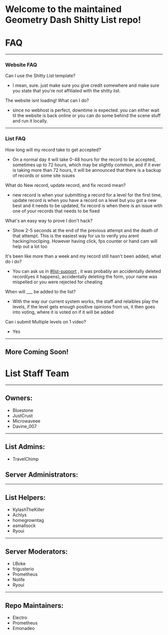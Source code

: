 # Welcome to the maintained Geometry Dash Shitty List repo!

# FAQ

---

### Website FAQ

Can I use the Shitty List template?

- I mean, sure. just make sure you give credit somewhere and make sure you state
  that you're not affiliated with the shitty list.

The website isnt loading! What can I do?

- since no webhost is perfect, downtime is expected. you can either wait til the
  website is back online or you can do some behind the scene stuff and run it
  locally.

---

### List FAQ

How long will my record take to get accepted?

- On a normal day it will take 0-48 hours for the record to be accepted,
  sometimes up to 72 hours, which may be slightly common, and if it ever is
  taking more than 72 hours, it will be announced that there is a backup of
  records or some site issues

What do New record, update record, and fix record mean?

- new record is when your submitting a record for a level for the first time,
  update record is when you have a record on a level but you got a new best and
  it needs to be updated, fix record is when there is an issue with one of your
  records that needs to be fixed

What's an easy way to prove I don't hack?

- Show 2-5 seconds at the end of the previous attempt and the death of that
  attempt. This is the easiest way for us to verify you arent hacking/nocliping.
  However having click, fps counter or hand cam will help out a lot too

It's been like more than a week and my record still hasn't been added, what do i
do?

- You can ask us in
  [#list-support](https://discord.com/channels/713151800932433972/744151240765603951)
  , it was probably an accidentally deleted record(yes it happens), accidentally
  deleting the form, your name was mispelled or you were rejected for cheating

When will \_\_\_ be added to the list?

- With the way our current system works, the staff and relaibles play the
  levels, if the level gets enough positive opinions from us, it then goes into
  voting, where it is voted on if it will be added

Can i submit Multiple levels on 1 video?

- Yes

---

## More Coming Soon!

# List Staff Team

---

## Owners:

- Bluestone
- JustCrust
- Microwaveee
- Davine_007

---

## List Admins:

- TravelChimp

## Server Administrators:

---

## List Helpers:

- KylashTheKiller
- Achlys
- homegrowntag
- asmallsock
- Ryoui

---

## Server Moderators:

- LBoke
- frigusterio
- Prometheus
- Nolife
- Ryoui

---

## Repo Maintainers:

- Electro
- Prometheus
- Emonadeo
